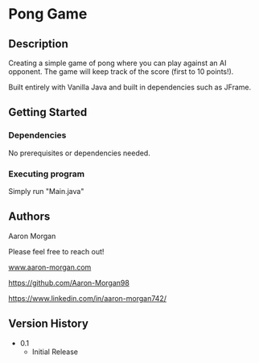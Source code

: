 # Pong Game



## Description

Creating a simple game of pong where you can play against an AI opponent.
The game will keep track of the score (first to 10 points!).

Built entirely with Vanilla Java and built in dependencies such as JFrame. 

## Getting Started

### Dependencies

No prerequisites or dependencies needed. 

### Executing program

Simply run "Main.java"


## Authors

Aaron Morgan 

Please feel free to reach out!

www.aaron-morgan.com

https://github.com/Aaron-Morgan98

https://www.linkedin.com/in/aaron-morgan742/

## Version History

* 0.1
    * Initial Release

